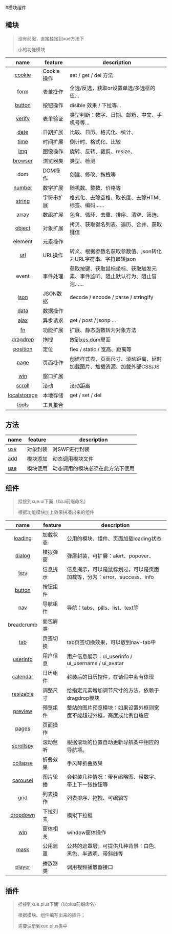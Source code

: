 #模块组件

## 模块

> 没有前缀，直接挂接到xue方法下
> 
> 小的功能模块


|                 name              |  feature  | description
|:---------------------------------:| --------- |--------------------------
| [cookie](interactive.md#cookie)   | Cookie操作 | set / get / del 方法
| [form](interactive.md#form)       | 表单操作   | 全选/反选，获取or设置单选/多选框的值…
| [button](interactive.md#button)   | 按钮操作   | disible 效果 / 下拉等...
| [verify](interactive.md#verify)   | 表单验证   | 类型判断：数字、日期、邮箱、中文、手机号等...
| [date](interactive.md#date)       | 日期扩展   | 比较、日历、格式化、统计、
| [time](interactive.md#time)       | 时间扩展   | 倒计时、格式化、比较
| [img](interactive.md#img)         | 图像操作   | 旋转、反转、裁剪、resize、
| [browser](interactive.md#browser) | 浏览器类   | 类型、检测
| dom                               | DOM操作   | 创建、修改、拖拽等
| [number](interactive.md#number)   | 数字扩展   | 随机数、整数、价格等
| [string](interactive.md#string)   | 字符串扩展 | 格式化、去除空格、取长度、去除HTML标签、编码……
| [array](interactive.md#array)     | 数组扩展   | 包含、循环、去重、排序、清空、筛选、
| [object](interactive.md#object)   | 对象扩展   | 拷贝、获取键名列表、遍历、合并、获取键值
| element                           | 元素操作   | 
| [url](interactive.md#url)         | URL操作   | 转义、根据参数名获取参数值、json转化为URL字符串、字符串转json
| event       | 事件处理   | 获取按键、获取鼠标坐标、获取触发元素、事件监听、阻止默认行为、阻止冒泡……
| [json](interactive.md#json)       | JSON数据  | decode / encode / parse / stringify
| [data](interactive.md#data)       | 数据操作   | 
| [ajax](interactive.md#ajax)       | 异步请求   | get / post / jsonp ...
| [fn](interactive.md#fn)           | 功能扩展   | 扩展、静态函数转为对象方法
| [dragdrop](interactive.md#dd)     | 拖拽      | 放到xes.dom里面
| [position](interactive.md#pos)    | 定位      | fiex / static / 宽高、距离等
| [page](interactive.md#page)       | 页面操作   | 创建样式表、页面尺寸、滚动距离、延时加载图片、加载资源、加载外部CSS/JS
| [win](interactive.md#win)         | 窗口扩展   | 
| [scroll](interactive.md#scroll)   | 滚动      | 滚动距离
| [localstorage](interactive.md#ls) | 本地存储   | get / set / del
| [tools](interactive.md#tools)     | 工具集合   | 




## 方法
| name                              | feature   | description
|-----------------------------------|-----------|----------------------------
| [use](interactive.md#swf)         | 对象封装   | 对SWF进行封装
| [add](interactive.md#add)         | 模块添加   | 动态调用模块文件
| [use](interactive.md#use)         | 模块使用   | 动态调用的模块必须在此方法下使用




## 组件

> 挂接到xue.ui下面（以ui前缀命名）
> 
> 根据功能模块加上效果拼凑出来的组件

|                name               | feature |    description
|:---------------------------------:| ------- | -----------------------------
| [loading](interactive#loading)    | 加载状态 | 公用的模块、组件、页面加载loading状态
| [dialog](interactive#dialog)      | 模拟弹窗 | 弹层封装，可扩展：alert、popover、
| [tips](interactive#tips)          | 信息提示 | 信息提示，可以是鼠标划过，可以是页面加载等，分为：error、success、info
| [button](interactive#button)      | 按钮组件 | 
| [nav](interactive#nav)            | 导航组件 | 导航：tabs、pills、list、text等
| breadcrumb                        | 面包屑类 | 
| [tab](interactive#tab)            | 页签切换 | tab页签切换效果，可以放到nav-tab中
| [userinfo](interactive#userinfo)  | 用户信息 | 用户信息展示：ui_userinfo / ui_username / ui_avatar 
| [calendar](interactive#calendar)  | 日历组件 | 封装后的日历控件，在请假中会有体现
| [resizable](interactive#resizable)| 调整尺寸 | 给指定元素增加调节尺寸的方法，依赖于dragdrop模块
| [preview](interactive#preview)    | 预览组件 | 整站的图片预览模块：如果设置外框则宽度不能超过外框，高度成比例自适应
| [pages](interactive#pages)        | 页面操作 | 
| [scrollspy](interactive#scrollspy)| 滚动监听 | 根据滚动的位置自动更新导航条中相应的导航项。
| [collapse](interactive#collapse)  | 折叠效果 | 手风琴折叠效果
| [carousel](interactive#carouse)   | 图片轮播 | 会封装几种情况：带有缩略图、带数字、带上下一张按钮等
| [grid](interactive#grid)          | 列表操作 | 列表排序、拖拽、可编辑等
| [dropdown](interactive#dropdown)  | 下拉列表 | 模拟下拉框
| [win](interactive#win)            | 窗体相关 | window窗体操作
| [mask](interactive#mask)          | 公用遮罩 | 公共的遮罩层，可提供几种背景：白色、黑色、半透明、带斜线等
| [player](interactive#player)      | 播放器类 | 调用视频播放器接口


## 插件

> 挂接到xue.plus下面（以plus前缀命名）
> 
> 根据模块、组件编写出来的插件；
> 
> 需要注册到xue.plus类中

